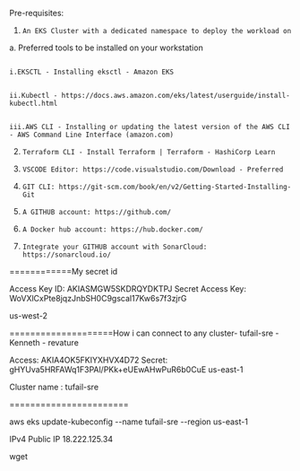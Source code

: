 Pre-requisites: 

 

1.     An EKS Cluster with a dedicated namespace to deploy the workload on 

a.     Preferred tools to be installed on your workstation 

                                                                        i.EKSCTL - Installing eksctl - Amazon EKS 

                                                                       ii.Kubectl - https://docs.aws.amazon.com/eks/latest/userguide/install-kubectl.html 

                                                                     iii.AWS CLI - Installing or updating the latest version of the AWS CLI - AWS Command Line Interface (amazon.com) 

2.     Terraform CLI - Install Terraform | Terraform - HashiCorp Learn 

3.     VSCODE Editor: https://code.visualstudio.com/Download - Preferred  

4.     GIT CLI: https://git-scm.com/book/en/v2/Getting-Started-Installing-Git 

5.     A GITHUB account: https://github.com/ 

6.     A Docker hub account: https://hub.docker.com/ 

7.     Integrate your GITHUB account with SonarCloud: https://sonarcloud.io/  

============My secret id 

Access Key ID:
AKIASMGW5SKDRQYDKTPJ
Secret Access Key:
WoVXlCxPte8jqzJnbSH0C9gscal17Kw6s7f3zjrG

us-west-2

====================How i can connect to any cluster- tufail-sre - Kenneth - revature

Access: AKIA4OK5FKIYXHVX4D72
Secret: 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
us-east-1

Cluster name : tufail-sre

=======================

aws eks update-kubeconfig --name tufail-sre --region us-east-1

IPv4 Public IP
18.222.125.34

wget 

